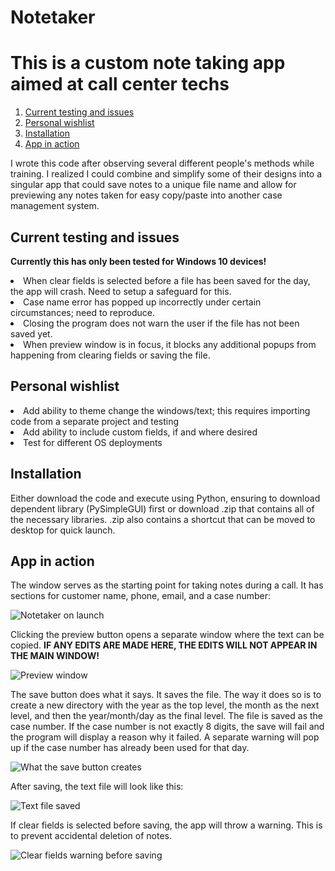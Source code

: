# Notetaker
<h1> This is a custom note taking app aimed at call center techs </h1>

1. [Current testing and issues](#Issues)
2. [Personal wishlist](#Wishlist)
3. [Installation](#Installation)
4. [App in action](#Action)

I wrote this code after observing several different people's methods while training. I realized I could combine and simplify some of their designs into a singular app that could save notes to a unique file name and allow for previewing any notes taken for easy copy/paste into another case management system.

<a name="Issues"> </a>

<h2> Current testing and issues </h2>

__Currently this has only been tested for Windows 10 devices!__

<li> When clear fields is selected before a file has been saved for the day, the app will crash. Need to setup a safeguard for this. </li>
<li> Case name error has popped up incorrectly under certain circumstances; need to reproduce. </li>
<li> Closing the program does not warn the user if the file has not been saved yet. </li>
<li> When preview window is in focus, it blocks any additional popups from happening from clearing fields or saving the file. </li>

<a name="Wishlist"> </a>

<h2> Personal wishlist </h2>

<li> Add ability to theme change the windows/text; this requires importing code from a separate project and testing </li>
<li> Add ability to include custom fields, if and where desired </li>
<li> Test for different OS deployments </li>

<a name="Installation"> </a>

<h2> Installation </h2>

Either download the code and execute using Python, ensuring to download dependent library (PySimpleGUI) first or download .zip that contains all of the necessary libraries. .zip also contains a shortcut that can be moved to desktop for quick launch.

<a name="Action"> </a>

<h2> App in action </h2>

The window serves as the starting point for taking notes during a call. It has sections for customer name, phone, email, and a case number:

![Notetaker on launch](https://user-images.githubusercontent.com/81875107/172763672-46adb693-d539-4cc1-a1d7-105085e5e533.png)

Clicking the preview button opens a separate window where the text can be copied. __IF ANY EDITS ARE MADE HERE, THE EDITS WILL NOT APPEAR IN THE MAIN WINDOW!__

![Preview window](https://user-images.githubusercontent.com/81875107/172763827-a76b05b4-1a02-4d6e-b087-41e74e7017e1.png)

The save button does what it says. It saves the file. The way it does so is to create a new directory with the year as the top level, the month as the next level, and then the year/month/day as the final level. The file is saved as the case number. If the case number is not exactly 8 digits, the save will fail and the program will display a reason why it failed. A separate warning will pop up if the case number has already been used for that day.

![What the save button creates](https://user-images.githubusercontent.com/81875107/172764061-8cc34b97-03c4-4841-8d31-921b724320ea.png)

After saving, the text file will look like this:

![Text file saved](https://user-images.githubusercontent.com/81875107/172764518-b3f4599d-a02b-4deb-9884-ec9f994298dc.png)

If clear fields is selected before saving, the app will throw a warning. This is to prevent accidental deletion of notes.

![Clear fields warning before saving](https://user-images.githubusercontent.com/81875107/172764587-7c18959b-fb94-4241-9e7a-82acc6eca93b.png)
